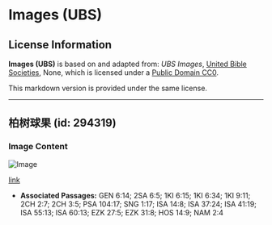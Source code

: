 # Images (UBS)

## License Information

**Images (UBS)** is based on and adapted from: _UBS Images_, [United Bible Societies](https://unitedbiblesocieties.org/), None, which is licensed under a [Public Domain CC0](https://creativecommons.org/public-domain/cc0/).

This markdown version is provided under the same license.



--------------------------------

## 柏树球果 (id: 294319)

### Image Content

![Image](https://cdn.aquifer.bible/aquifer-content/resources/Media/WEB-0169_cypress_cone.jpg)

[link](https://cdn.aquifer.bible/aquifer-content/resources/Media/WEB-0169_cypress_cone.jpg)

* **Associated Passages:** GEN 6:14; 2SA 6:5; 1KI 6:15; 1KI 6:34; 1KI 9:11; 2CH 2:7; 2CH 3:5; PSA 104:17; SNG 1:17; ISA 14:8; ISA 37:24; ISA 41:19; ISA 55:13; ISA 60:13; EZK 27:5; EZK 31:8; HOS 14:9; NAM 2:4

